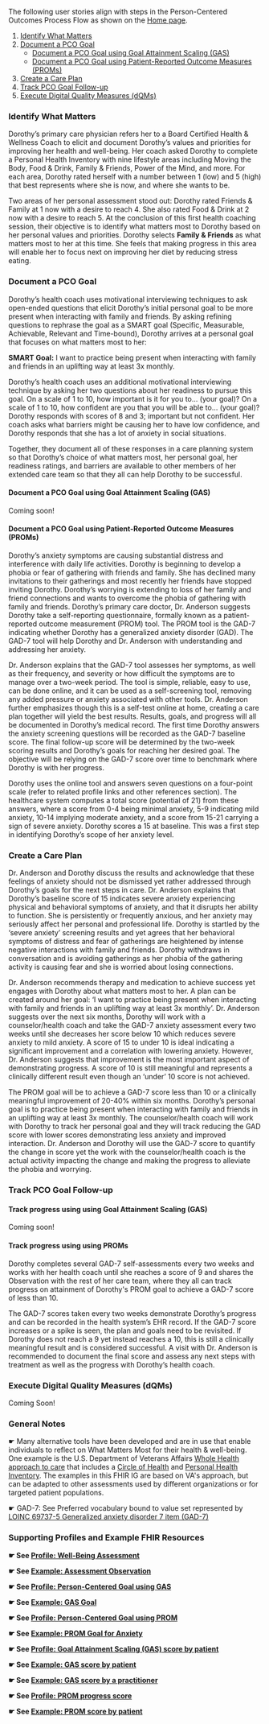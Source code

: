 The following user stories align with steps in the Person-Centered Outcomes Process Flow as shown on the [Home page](index.html).

1. [Identify What Matters](#identify-what-matters)
1. [Document a PCO Goal](#document-a-pco-goal)
   * [Document a PCO Goal using Goal Attainment Scaling (GAS)](#document-a-pco-goal-using-goal-attainment-scaling-gas)
   * [Document a PCO Goal using Patient-Reported Outcome Measures (PROMs)](#document-a-pco-goal-using-patient-reported-outcome-measures-proms)
1. [Create a Care Plan](#create-a-care-plan)
1. [Track PCO Goal Follow-up](#track-pco-goal-follow-up)
1. [Execute Digital Quality Measures (dQMs)](#execute-digital-quality-measures-dqms)

### Identify What Matters

Dorothy’s primary care physician refers her to a Board Certified Health & Wellness Coach to elicit and document Dorothy’s values and priorities for improving her health and well-being. Her coach asked Dorothy to complete a Personal Health Inventory with nine lifestyle areas including Moving the Body, Food & Drink, Family & Friends, Power of the Mind, and more. For each area, Dorothy rated herself with a number between 1 (low) and 5 (high) that best represents where she is now, and where she wants to be.

Two areas of her personal assessment stood out: Dorothy rated Friends & Family at 1 now with a desire to reach 4. She also rated Food & Drink at 2 now with a desire to reach 5. At the conclusion of this first health coaching session, their objective is to identify what matters most to Dorothy based on her personal values and priorities. Dorothy selects **Family & Friends** as what matters most to her at this time. She feels that making progress in this area will enable her to focus next on improving her diet by reducing stress eating.

### Document a PCO Goal

Dorothy’s health coach uses motivational interviewing techniques to ask open-ended questions that elicit Dorothy’s initial personal goal to be more present when interacting with family and friends. By asking refining questions to rephrase the goal as a SMART goal (Specific, Measurable, Achievable, Relevant and Time-bound), Dorothy arrives at a personal goal that focuses on what matters most to her:

**SMART Goal:** I want to practice being present when interacting with family and friends in an uplifting way at least 3x monthly.

Dorothy’s health coach uses an additional motivational interviewing technique by asking her two questions about her readiness to pursue this goal. On a scale of 1 to 10, how important is it for you to… (your goal)?  On a scale of 1 to 10, how confident are you that you will be able to… (your goal)? Dorothy responds with scores of 8 and 3; important but not confident. Her coach asks what barriers might be causing her to have low confidence, and Dorothy responds that she has a lot of anxiety in social situations.

Together, they document all of these responses in a care planning system so that Dorothy’s choice of what matters most, her personal goal, her readiness ratings, and barriers are available to other members of her extended care team so that they all can help Dorothy to be successful.

#### Document a PCO Goal using Goal Attainment Scaling (GAS)

Coming soon!

#### Document a PCO Goal using Patient-Reported Outcome Measures (PROMs)

Dorothy’s anxiety symptoms are causing substantial distress and interference with daily life activities. Dorothy is beginning to develop a phobia or fear of gathering with friends and family. She has declined many invitations to their gatherings and most recently her friends have stopped inviting Dorothy. Dorothy’s worrying is extending to loss of her family and friend connections and wants to overcome the phobia of gathering with family and friends. Dorothy’s primary care doctor, Dr. Anderson suggests Dorothy take a self-reporting questionnaire, formally known as a patient-reported outcome measurement (PROM) tool. The PROM tool is the GAD-7 indicating whether Dorothy has a generalized anxiety disorder (GAD). The GAD-7 tool will help Dorothy and Dr. Anderson with understanding and addressing her anxiety. 

Dr. Anderson explains that the GAD-7 tool assesses her symptoms, as well as their frequency, and severity or how difficult the symptoms are to manage over a two-week period. The tool is simple, reliable, easy to use, can be done online, and it can be used as a self-screening tool, removing any added pressure or anxiety associated with other tools. Dr. Anderson further emphasizes though this is a self-test online at home, creating a care plan together will yield the best results. Results, goals, and progress will all be documented in Dorothy’s medical record. The first time Dorothy answers the anxiety screening questions will be recorded as the GAD-7 baseline score. The final follow-up score will be determined by the two-week scoring results and Dorothy’s goals for reaching her desired goal. The objective will be relying on the GAD-7 score over time to benchmark where Dorothy is with her progress. 

Dorothy uses the online tool and answers seven questions on a four-point scale (refer to related profile links and other references section). The healthcare system computes a total score (potential of 21) from these answers, where a score from 0-4 being minimal anxiety, 5-9 indicating mild anxiety, 10-14 implying moderate anxiety, and a score from 15-21 carrying a sign of severe anxiety. Dorothy scores a 15 at baseline. This was a first step in identifying Dorothy’s scope of her anxiety level.

### Create a Care Plan

Dr. Anderson and Dorothy discuss the results and acknowledge that these feelings of anxiety should not be dismissed yet rather addressed through Dorothy’s goals for the next steps in care. Dr. Anderson explains that Dorothy’s baseline score of 15 indicates severe anxiety experiencing physical and behavioral symptoms of anxiety, and that it disrupts her ability to function. She is persistently or frequently anxious, and her anxiety may seriously affect her personal and professional life. Dorothy is startled by the ‘severe anxiety’ screening results and yet agrees that her behavioral symptoms of distress and fear of gatherings are heightened by intense negative interactions with family and friends. Dorothy withdraws in conversation and is avoiding gatherings as her phobia of the gathering activity is causing fear and she is worried about losing connections.

Dr. Anderson recommends therapy and medication to achieve success yet engages with Dorothy about what matters most to her. A plan can be created around her goal: ‘I want to practice being present when interacting with family and friends in an uplifting way at least 3x monthly’. Dr. Anderson suggests over the next six months, Dorothy will work with a counselor/health coach and take the GAD-7 anxiety assessment every two weeks until she decreases her score below 10 which reduces severe anxiety to mild anxiety. A score of 15 to under 10 is ideal indicating a significant improvement and a correlation with lowering anxiety. However, Dr. Anderson suggests that improvement is the most important aspect of demonstrating progress. A score of 10 is still meaningful and represents a clinically different result even though an ‘under’ 10 score is not achieved.

The PROM goal will be to achieve a GAD-7 score less than 10 or a clinically meaningful improvement of 20-40% within six months. Dorothy’s personal goal is to practice being present when interacting with family and friends in an uplifting way at least 3x monthly. The counselor/health coach will work with Dorothy to track her personal goal and they will track reducing the GAD score with lower scores demonstrating less anxiety and improved interaction. Dr. Anderson and Dorothy will use the GAD-7 score to quantify the change in score yet the work with the counselor/health coach is the actual activity impacting the change and making the progress to alleviate the phobia and worrying.

### Track PCO Goal Follow-up

#### Track progress using using Goal Attainment Scaling (GAS)

Coming soon!

#### Track progress using using PROMs

Dorothy completes several GAD-7 self-assessments every two weeks and works with her health coach until she reaches a score of 9 and shares the Observation with the rest of her care team, where they all can track progress on attainment of Dorothy's PROM goal to achieve a GAD-7 score of less than 10.

The GAD-7 scores taken every two weeks demonstrate Dorothy’s progress and can be recorded in the health system’s EHR record. If the GAD-7 score increases or a spike is seen, the plan and goals need to be revisited. If Dorothy does not reach a 9 yet instead reaches a 10, this is still a clinically meaningful result and is considered successful. A visit with Dr. Anderson is recommended to document the final score and assess any next steps with treatment as well as the progress with Dorothy’s health coach.

### Execute Digital Quality Measures (dQMs)

Coming Soon!

### General Notes

☛ Many alternative tools have been developed and are in use that enable individuals to reflect on What Matters Most for their health & well-being. One example is the U.S. Department of Veterans Affairs [Whole Health approach to care](https://va.gov/wholehealth) that includes a [Circle of Health](https://www.va.gov/WHOLEHEALTH/circle-of-health/index.asp) and [Personal Health Inventory](https://www.va.gov/WHOLEHEALTH/docs/PHI_Jan2022_Final_508.pdf). The examples in this FHIR IG are based on VA's approach, but can be adapted to other assessments used by different organizations or for targeted patient populations.

☛ GAD-7: See Preferred vocabulary bound to value set represented by [LOINC 69737-5 Generalized anxiety disorder 7 item (GAD-7)](https://loinc.org/69737-5)

### Supporting Profiles and Example FHIR Resources

**☛ See [Profile: Well-Being Assessment](StructureDefinition-pco-what-matters-assessment.html#profile)**

**☛ See [Example: Assessment Observation](Observation-pcoWhatMattersRelationshipsExample.html#root)**

**☛ See [Profile: Person-Centered Goal using GAS](StructureDefinition-pco-gas-goal-profile.html#profile)**

**☛ See [Example: GAS Goal](Goal-pcoGoalSocialConnectionsWithGAS.html#root)**

**☛ See [Profile: Person-Centered Goal using PROM](StructureDefinition-pco-prom-goal-profile.html#profile)**

**☛ See [Example: PROM Goal for Anxiety](Goal-pcoGoalAnxietyExample.html#root)**

**☛ See [Profile: Goal Attainment Scaling (GAS) score by patient](StructureDefinition-pco-gas-score-observation.html#profile)**

**☛ See [Example: GAS score by patient](Observation-pcoGASScorePatientFollowupExample.html#root)**

**☛ See [Example: GAS score by a practitioner](Observation-pcoGASScorePractitionerFollowupExample.html#root)**

**☛ See [Profile: PROM progress score](StructureDefinition-pco-prom-score-observation.html#profile)**

**☛ See [Example: PROM score by patient](Observation-pcoPROMScoreAnxietyFollowUp.html#root)**
